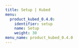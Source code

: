 ```yaml
---
title: Setup | Kubed
menu:
  product_kubed_0.4.0:
    identifier: setup
    name: Setup
    weight: 30
menu_name: product_kubed_0.4.0
---
```

